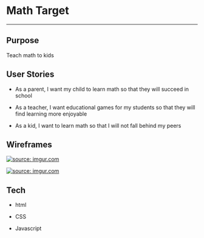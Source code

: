 # Math Target

---

## Purpose

Teach math to kids

## User Stories

* As a parent, I want my child to learn math so that they will succeed in school

* As a teacher, I want educational games for my students so that they will find learning more enjoyable

* As a kid, I want to learn math so that I will not fall behind my peers

## Wireframes
<a href="https://imgur.com/u0soCmq"><img src="https://i.imgur.com/u0soCmq.png" title="source: imgur.com" /></a>

<a href="https://imgur.com/bXRWPGA"><img src="https://i.imgur.com/bXRWPGA.png" title="source: imgur.com" /></a>

## Tech

* html

* CSS

* Javascript